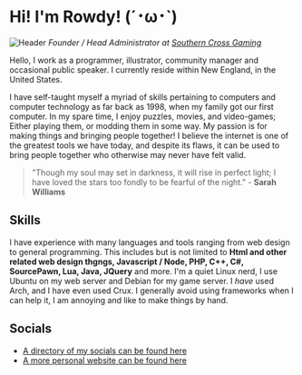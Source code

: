 # Hi! I'm Rowdy! (´･ω･`)
![Header](https://www.rowedahelicon.com/assets/images/github_banner.png)
*Founder / Head Administrator at [Southern Cross Gaming](https://www.scg.wtf)*

Hello, I work as a programmer, illustrator, community manager and occasional public speaker. I currently reside within New England, in the United States.

I have self-taught myself a myriad of skills pertaining to computers and computer technology as far back as 1998, when my family got our first computer. In my spare time, I enjoy puzzles, movies, and video-games; Either playing them, or modding them in some way. My passion is for making things and bringing people together! I believe the internet is one of the greatest tools we have today, and despite its flaws, it can be used to bring people together who otherwise may never have felt valid.

> "Though my soul may set in darkness, it will rise in perfect light; I have loved the stars too fondly to be fearful of the night​." - **Sarah Williams**

## Skills
I have experience with many languages and tools ranging from web design to general programming. This includes but is not limited to **Html and other related web design thgngs, Javascript / Node, PHP, C++, C#, SourcePawn, Lua, Java, JQuery** and more. I'm a quiet Linux nerd, I use Ubuntu on my web server and Debian for my game server. I *have* used Arch, and I have even used Crux. I generally avoid using frameworks when I can help it, I am annoying and like to make things by hand.

## Socials
- [A directory of my socials can be found here](https://rowdythecrux.dev)
- [A more personal website can be found here](https://rowedahelicon.com)
